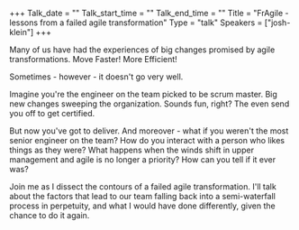 +++
Talk_date = ""
Talk_start_time = ""
Talk_end_time = ""
Title = "FrAgile - lessons from a failed agile transformation"
Type = "talk"
Speakers = ["josh-klein"]
+++

Many of us have had the experiences of big changes promised by agile transformations. Move Faster! More Efficient!

Sometimes - however - it doesn't go very well. 

Imagine you're the engineer on the team picked to be scrum master. Big new changes sweeping the organization. Sounds fun, right? The even send you off to get certified. 

But now you've got to deliver. And moreover - what if you weren't the most senior engineer on the team? How do you interact with a person who likes things as they were? What happens when the winds shift in upper management and agile is no longer a priority? How can you tell if it ever was?

Join me as I dissect the contours of a failed agile transformation. I'll talk about the factors that lead to our team falling back into a semi-waterfall process in perpetuity, and what I would have done differently, given the chance to do it again.
